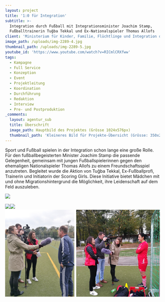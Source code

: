 ```yaml
---
layout: project
title: '1:0 für Integration'
subtitle: >-
  Integration durch Fußball mit Integrationsminister Joachim Stamp,
  Fußballtrainerin Tuğba Tekkal und Ex-Nationalspieler Thomas Allofs
client: 'Ministerium für Kinder, Familie, Flüchtlinge und Integration des Landes NRW'
image_path: /uploads/img-2289-4.jpg
thumbnail_path: /uploads/img-2289-5.jpg
youtube_id: 'https://www.youtube.com/watch?v=RICmlCRXfww'
tags:
  - Kampagne
  - Full Service
  - Konzeption
  - Event
  - Projektleitung
  - Koordination
  - Durchführung
  - Redaktion
  - Interview
  - Pre- und Postproduktion
_comments:
  layout: agentur_sub
  title: Überschrift
  image_path: Hauptbild des Projektes (Grösse 1024x576px)
  thumbnail_path: 'Kleineres Bild für Projekte-Übersicht (Grösse: 350x250px)'
---
```


Sport und Fußball spielen in der Integration schon lange eine große Rolle. Für den fußballbegeisterten Minister Joachim Stamp die passende Gelegenheit, gemeinsam mit jungen Fußballspielerinnen gegen den ehemaligen Nationalspieler Thomas Allofs zu einem Freundschaftsspiel anzutreten. Begleitet wurde die Aktion von Tuğba Tekkal, Ex-Fußballprofi, Trainerin und Initiatorin der Scoring Girls. Diese Initiative bietet Mädchen mit und ohne Migrationshintergrund die Möglichkeit, ihre Leidenschaft auf dem Feld auszuleben. 

![](/uploads/img-2291-1.jpg)

![](/uploads/img-2290-1.jpg)![](/uploads/img-2292.jpg)![](/uploads/unbenannt-2.png)